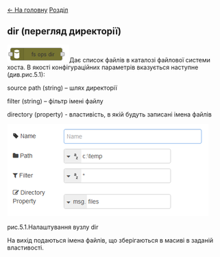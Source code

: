 [<- На головну](../)  [Розділ](README.md)

## dir (перегляд директорії)

![img](media/fs_ops_dir.png)Дає список файлів в каталозі файлової системи хоста. В якості конфігураційних параметрів вказується наступне (див.рис.5.1):

source path (string) – шлях директорії 

filter (string) – фільтр імені файлу

directory (property) - властивість, в якій будуть записані імена файлів

![img](media/5_1.png)

рис.5.1.Налаштування вузлу dir

На вихід подаються імена файлів, що зберігаються в масиві в заданій властивості. 
